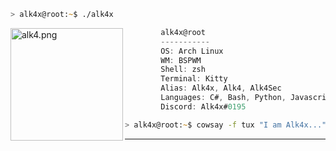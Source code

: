 
```zsh
> alk4x@root:~$ ./alk4x
```

<img align="left" src="https://raw.githubusercontent.com/alk4x/alk4x/main/assets/logo.png" alt="alk4.png" width="180"/>

```csharp
        alk4x@root
        -----------
        OS: Arch Linux
        WM: BSPWM
        Shell: zsh
        Terminal: Kitty
        Alias: Alk4x, Alk4, Alk4Sec
        Languages: C#, Bash, Python, Javascript
        Discord: Alk4x#0195
```
```zsh
> alk4x@root:~$ cowsay -f tux "I am Alk4x..."
```

---
